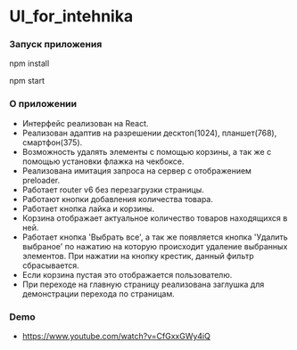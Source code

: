 # UI_for_intehnika

### Запуск приложения 

npm install

npm start

### О приложении

* Интерфейс реализован на React.
* Реализован адаптив на разрешении десктоп(1024), планшет(768), смартфон(375).
* Возможность удалять элементы с помощью корзины, а так же с помощью установки флажка на чекбоксе.
* Реализована имитация запроса на сервер с отображением preloader.
* Работает router v6 без перезагрузки страницы.
* Работают кнопки добавления количества товара.
* Работает кнопка лайка и корзины.
* Корзина отображает актуальное количество товаров находящихся в ней.
* Работает кнопка 'Выбрать все', а так же появляется кнопка 'Удалить выбраное' по нажатию на которую происходит удаление выбранных элементов. При нажатии на кнопку крестик, данный фильтр сбрасывается.
* Если корзина пустая это отображается пользователю.
* При переходе на главную страницу реализована заглушка для демонстрации перехода по страницам.


### Demo

 * https://www.youtube.com/watch?v=CfGxxGWy4iQ

